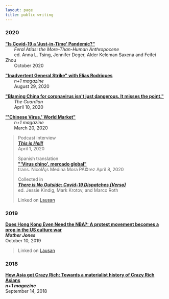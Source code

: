 ```yaml
---
layout: page
title: public writing
---
```


### 2020

[**"Is Covid-19 a 'Just-in-Time' Pandemic?"**](https://feralatlas.supdigital.org/poster/is-covid-19-a-just-in-time-pandemic)  
&nbsp;&nbsp;&nbsp;&nbsp;&nbsp;&nbsp; *Feral Atlas: the More-Than-Human Anthropocene*   
&nbsp;&nbsp;&nbsp;&nbsp;&nbsp;&nbsp; ed. Anna L. Tsing, Jennifer Deger, Alder Keleman Saxena and Feifei Zhou  
&nbsp;&nbsp;&nbsp;&nbsp;&nbsp;&nbsp; October 2020

**["Inadvertent General Strike" with Elias Rodriques](https://nplusonemag.com/online-only/online-only/inadvertent-general-strike/)**  
&nbsp;&nbsp;&nbsp;&nbsp;&nbsp;&nbsp; *n+1 magazine*   
&nbsp;&nbsp;&nbsp;&nbsp;&nbsp;&nbsp; August 29, 2020

**["Blaming China for coronavirus isn't just dangerous. It misses the point."](https://www.theguardian.com/commentisfree/2020/apr/10/blaming-china-coronavirus-pandemic-capitalist-globalisation-scapegoat)**  
&nbsp;&nbsp;&nbsp;&nbsp;&nbsp;&nbsp; *The Guardian*  
&nbsp;&nbsp;&nbsp;&nbsp;&nbsp;&nbsp; April 10, 2020  

[**"'Chinese Virus,' World Market"**](https://nplusonemag.com/online-only/online-only/chinese-virus-world-market/)  
&nbsp;&nbsp;&nbsp;&nbsp;&nbsp;&nbsp; *n+1 magazine*  
&nbsp;&nbsp;&nbsp;&nbsp;&nbsp;&nbsp; March 20, 2020

> Podcast interview  
> ***[This is Hell!](https://thisishell.com/interviews/1154-andrew-liu)***  
> April 1, 2020
> 	
> Spanish translation  
> [**"'Virus chino', mercado global"**](https://cultura.nexos.com.mx/?p=19586)   
> trans. NicolÃ¡s Medina Mora PÃ©rez
> April 8, 2020
> 	
> Collected in  
> **[*There is No Outside: Covid-19 Dispatches (Verso)*](https://www.versobooks.com/books/3620-there-is-no-outside)**  
> ed. Jessie Kindig, Mark Krotov, and Marco Roth
> 	
> Linked on [Lausan](https://lausan.hk/2020/chinese-virus-world-market/)



### 2019

**[Does Hong Kong Even Need the NBA?: A protest movement becomes a prop in the US culture war](https://www.motherjones.com/politics/2019/10/does-hong-kong-even-need-the-nba/)**  
***Mother Jones***  
October 10, 2019

> Linked on [Lausan](https://lausan.hk/2019/does-hong-kong-even-need-the-nba/) 

### 2018

**[How Asia got Crazy Rich: Towards a materialist history of Crazy Rich Asians](https://nplusonemag.com/online-only/online-only/how-asia-got-crazy-rich/)**  
***n+1 magazine***  
September 14, 2018
